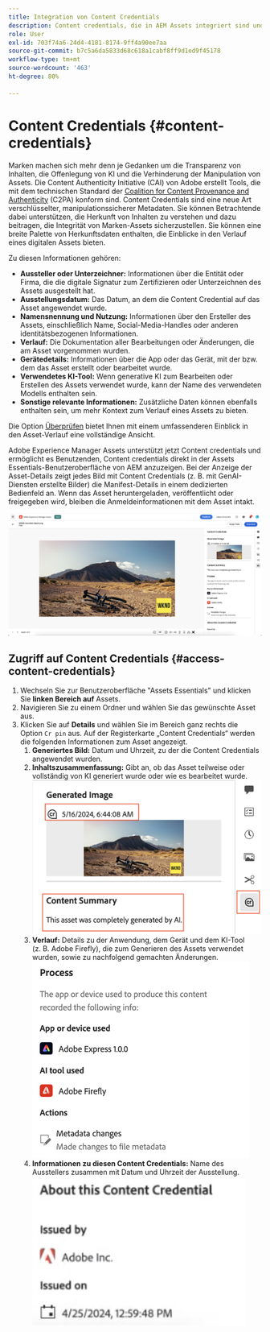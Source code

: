 ```yaml
---
title: Integration von Content Credentials
description: Content credentials, die in AEM Assets integriert sind und in der AEM Assets Essentials-Benutzeroberfläche angezeigt werden, können Kontext zum Verlauf eines Assets bieten, einschließlich dessen, wie es erstellt wurde und wer an seiner Erstellung beteiligt war. Content Credentials können, ähnlich einer Nährwertkennzeichnung für digitale Inhalte, dazu beitragen, die Transparenz zu erhöhen und Vertrauen bei den Zielgruppen zu schaffen.
role: User
exl-id: 703f74a6-24d4-4181-8174-9ff4a90ee7aa
source-git-commit: b7c5a6da5833d68c618a1cabf8ff9d1ed9f45178
workflow-type: tm+mt
source-wordcount: '463'
ht-degree: 80%

---
```


# Content Credentials {#content-credentials}

Marken machen sich mehr denn je Gedanken um die Transparenz von Inhalten, die Offenlegung von KI und die Verhinderung der Manipulation von Assets. Die Content Authenticity Initiative (CAI) von Adobe erstellt Tools, die mit dem technischen Standard der [Coalition for Content Provenance and Authenticity](https://c2pa.org/specifications/specifications/1.1/specs/C2PA_Specification.html#_trust_model) (C2PA) konform sind. Content Credentials sind eine neue Art verschlüsselter, manipulationssicherer Metadaten. Sie können Betrachtende dabei unterstützen, die Herkunft von Inhalten zu verstehen und dazu beitragen, die Integrität von Marken-Assets sicherzustellen. Sie können eine breite Palette von Herkunftsdaten enthalten, die Einblicke in den Verlauf eines digitalen Assets bieten.

Zu diesen Informationen gehören:

* **Aussteller oder Unterzeichner:** Informationen über die Entität oder Firma, die die digitale Signatur zum Zertifizieren oder Unterzeichnen des Assets ausgestellt hat.
* **Ausstellungsdatum:** Das Datum, an dem die Content Credential auf das Asset angewendet wurde.
* **Namensnennung und Nutzung:** Informationen über den Ersteller des Assets, einschließlich Name, Social-Media-Handles oder anderen identitätsbezogenen Informationen.
* **Verlauf:** Die Dokumentation aller Bearbeitungen oder Änderungen, die am Asset vorgenommen wurden.
* **Gerätedetails:** Informationen über die App oder das Gerät, mit der bzw. dem das Asset erstellt oder bearbeitet wurde.
* **Verwendetes KI-Tool:** Wenn generative KI zum Bearbeiten oder Erstellen des Assets verwendet wurde, kann der Name des verwendeten Modells enthalten sein.
* **Sonstige relevante Informationen:** Zusätzliche Daten können ebenfalls enthalten sein, um mehr Kontext zum Verlauf eines Assets zu bieten.

Die Option [Überprüfen](https://contentcredentials.org/verify) bietet Ihnen mit einem umfassenderen Einblick in den Asset-Verlauf eine vollständige Ansicht.

Adobe Experience Manager Assets unterstützt jetzt Content credentials und ermöglicht es Benutzenden, Content credentials direkt in der Assets Essentials-Benutzeroberfläche von AEM anzuzeigen. Bei der Anzeige der Asset-Details zeigt jedes Bild mit Content Credentials (z. B. mit GenAI-Diensten erstellte Bilder) die Manifest-Details in einem dedizierten Bedienfeld an. Wenn das Asset heruntergeladen, veröffentlicht oder freigegeben wird, bleiben die Anmeldeinformationen mit dem Asset intakt.

![ASSETS](/help/using/assets/content-credentials.png)

## Zugriff auf Content Credentials {#access-content-credentials}

1. Wechseln Sie zur Benutzeroberfläche &quot;Assets Essentials&quot; und klicken Sie **linken Bereich auf** Assets.
1. Navigieren Sie zu einem Ordner und wählen Sie das gewünschte Asset aus.
1. Klicken Sie auf **Details** und wählen Sie im Bereich ganz rechts die Option `Cr pin` aus. Auf der Registerkarte „Content Credentials“ werden die folgenden Informationen zum Asset angezeigt.
   1. **Generiertes Bild:** Datum und Uhrzeit, zu der die Content Credentials angewendet wurden.
   1. **Inhaltszusammenfassung:** Gibt an, ob das Asset teilweise oder vollständig von KI generiert wurde oder wie es bearbeitet wurde.
      ![Inhaltszusammenfassung](/help/using/assets/content-credentials1.png)
   1. **Verlauf:** Details zu der Anwendung, dem Gerät und dem KI-Tool (z. B. Adobe Firefly), die zum Generieren des Assets verwendet wurden, sowie zu nachfolgend gemachten Änderungen.
      ![Verlauf](/help/using/assets/CR-Process.png)
   1. **Informationen zu diesen Content Credentials:** Name des Ausstellers zusammen mit Datum und Uhrzeit der Ausstellung.
      ![Aussteller](/help/using/assets/CR-issuer.png)
